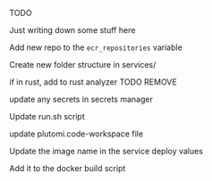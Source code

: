 TODO

Just writing down some stuff here

Add new repo to the `ecr_repositories` variable

Create new folder structure in services/

if in rust, add to rust analyzer TODO REMOVE

update any secrets in secrets manager

Update run.sh script

update plutomi.code-workspace file

Update the image name in the service deploy values

Add it to the docker build script

